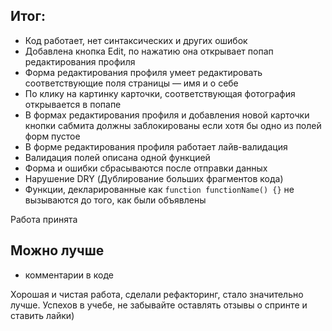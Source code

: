 ## Итог:

- Код работает, нет синтаксических и других ошибок
- Добавлена кнопка Edit, по нажатию она открывает попап редактирования профиля
- Форма редактирования профиля умеет редактировать соответствующие поля страницы — имя и о себе
- По клику на картинку карточки, соответствующая фотография открывается в попапе
- В формах редактирования профиля и добавления новой карточки кнопки сабмита должны заблокированы если хотя бы одно из полей форм пустое
- В форме редактирования профиля работает лайв-валидация
- Валидация полей описана одной функцией
- Форма и ошибки сбрасываются после отправки данных
- Нарушение DRY (Дублирование больших фрагментов кода)
- Функции, декларированные как `function functionName() {}` не вызываются до того, как были объявлены

Работа принята

## Можно лучше
- комментарии в коде

Хорошая и чистая работа, сделали рефакторинг, стало значительно лучше. Успехов в учебе, не забывайте оставлять отзывы о спринте и ставить лайки)
